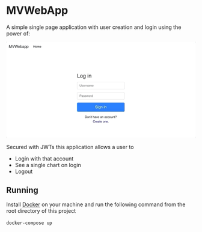# MVWebApp

A simple single page application with user creation and login using the power of:


![Demo](img/mvw.gif)

Secured with JWTs this application allows a user to
* Login with that account
* See a single chart on login
* Logout


## Running

Install [Docker](https://www.docker.com/get-started) on your machine and run the following command from the root directory of this project

`docker-compose up`

